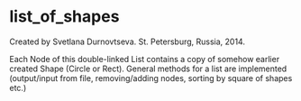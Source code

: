 list_of_shapes
==============
Created by Svetlana Durnovtseva. St. Petersburg, Russia, 2014.

Each Node of this double-linked List contains a copy of somehow earlier created Shape (Circle or Rect). 
General methods for a list are implemented (output/input from file, removing/adding nodes, sorting by square of shapes etc.)
